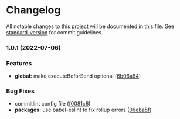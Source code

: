# Changelog

All notable changes to this project will be documented in this file. See [standard-version](https://github.com/conventional-changelog/standard-version) for commit guidelines.

### 1.0.1 (2022-07-06)


### Features

* **global:** make executeBeforSend optional ([6b06a64](https://github.com/luispmoraisc/intercept_requests_js/commit/6b06a64d938657222392df9d2f58a4b4d626dd87))


### Bug Fixes

* commitlint config file ([f0081c6](https://github.com/luispmoraisc/intercept_requests_js/commit/f0081c6c80ba2ea6b5483a597143d734f76966d2))
* **packages:** use babel-eslint to fix rollup errors ([06eba5f](https://github.com/luispmoraisc/intercept_requests_js/commit/06eba5f5e64c45a8fe3a2f1f14a5671a3042fcc8))
